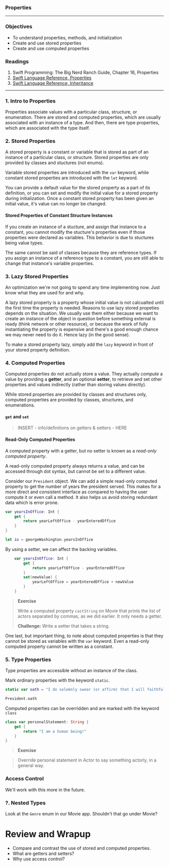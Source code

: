 ### Properties
---

### Objectives
* To understand properties, methods, and initialization
* Create and use stored properties
* Create and use computed properties

### Readings
1. Swift Programming: The Big Nerd Ranch Guide, Chapter 16, Properties
1. [Swift Language Reference, Properties](https://developer.apple.com/library/ios/documentation/Swift/Conceptual/Swift_Programming_Language/Properties.html#//apple_ref/doc/uid/TP40014097-CH14-ID254)
1. [Swift Language Reference, Inheritance](https://developer.apple.com/library/ios/documentation/Swift/Conceptual/Swift_Programming_Language/Inheritance.html#//apple_ref/doc/uid/TP40014097-CH17-ID193)

---

### 1. Intro to Properties

Properties associate values with a particular class, structure, or enumeration. There are stored and computed properties, which are usually associated with an instance of a type. And then, there are type properties, which are associated with the type itself.  

### 2. Stored Properties

A stored property is a constant or variable that is stored as part of an instance of a particular class, or structure. Stored properties are only provided by classes and stuctures (not enums). 

Variable stored properties are introduced with the `var` keyword, while constant stored properties are introduced with the `let` keyword. 

You can provide a default value for the stored property as a part of its definition, or you can set and modify the initial value for a stored property during initialization. Once a constant stored property has been given an initial value, it's value can no longer be changed.

#### Stored Properties of Constant Structure Instances

If you create an instance of a stucture, and assign that instance to a constant, you cannot modify the stucture's properties even if those properties were declared as variables. This behavior is due to stuctures being value types. 

The same cannot be said of classes because they are reference types. If you assign an instance of a reference type to a constant, you are still able to change that instance's variable properties. 

### 3. Lazy Stored Properties

An optimization we're not going to spend any time implementing now. Just know what they are used for and why. 

A lazy stored property is a property whose initial value is not calcualted until the first time the property is needed. Reasons to use lazy stored propeties depends on the situation. We usually use them either because we want to create an instance of the object in question before something external is ready (think network or other resource), or because the work of fully instantiating the property is expensive and there's a good enough chance we may never need to do it. Hence lazy (in the good sense). 

To make a stored property lazy, simply add the `lazy` keyword in front of your stored property definition.

### 4. Computed Properties

Computed properties do not actually store a value. They actually _compute_ a value by providing a __getter__, and an optional __setter__, to retrieve and set other properties and values indirectly (rather than storing values directly).

While stored properties are provided by classes and structures only, computed properties are provided by classes, structures, and enumerations.



#### ```get``` and ```set```

>INSERT - info/definitions on getters & setters - HERE

#### Read-Only Computed Properties
A computed property with a getter, but no setter is known as a _read-only computed property_. 

A read-only computed property always returns a value, and can be accessed through dot syntax, but cannot be set to a different value.

Consider our ```President``` object. We can add a simple read-only computed property to get the number of years the president served. This makes for a more direct and consistent interface as compared to having the user compute it or even call a method. It also helps us avoid storing redundant data which is error prone.

```swift
var yearsInOffice: Int {
    get {
        return yearLeftOffice - yearEnteredOffice
    }
}

let io = georgeWashington.yearsInOffice
```

By using a setter, we can affect the backing variables. 


```swift
    var yearsInOffice: Int {
        get {
            return yearLeftOffice - yearEnteredOffice
        }
        set(newValue) {
            yearLeftOffice = yearEnteredOffice + newValue
        }
    }
```

> **Exercise**
>
> Write a computed property `castString` on Movie that prints the list of actors separated by commas, as we did earlier. It only needs a getter. 
>
>__Challenge:__ Write a setter that takes a string.

One last, but important thing, to note about computed properties is that they cannot be stored as variables with the `var` keyword. Even a read-only computed property cannot be written as a constant.

### 5. Type Properties

Type properties are accessible without an instance of the class.

Mark ordinary properties with the keyword ```static```.

```swift
static var oath = "I do solemnly swear (or affirm) that I will faithfully execute the Office of President of the United States, and will to the best of my ability, preserve, protect and defend the Constitution of the United States."

President.oath
```

Computed properties can be overridden and are marked with the keyword ```class```

```swift
class var personalStatement: String {
    get {
        return "I am a human being!"
    }
}
```
> **Exercise**

> Override personal statement in Actor to say something actorly, in a general way.

### Access Control

We'll work with this more in the future.

### ?. Nested Types

Look at the ```Genre``` enum in our Movie app. Shouldn't that go under Movie?


# Review and Wrapup

* Compare and contrast the use of stored and computed properties.
* What are getters and setters?
* Why use access control?
